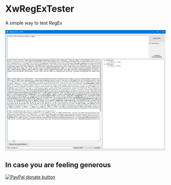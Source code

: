 # XwRegExTester

A simple way to test RegEx

![Connection Manager](Images/MainWindow.png)

## In case you are feeling generous  
[![PayPal donate button](https://www.paypalobjects.com/webstatic/en_US/btn/btn_donate_pp_142x27.png)](https://www.paypal.me/maxsnts)